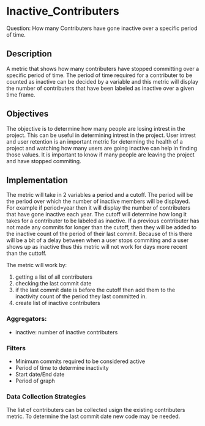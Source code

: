 # Inactive_Contributers

Question: How many Contributers have gone inactive over a specific period of time.

## Description
A metric that shows how many contributers have stopped committing over a specific period of time. The period of time required for a contributer to be counted as inactive can be decided by a variable and this metric will display the number of contributers that have been labeled as inactive over a given time frame.

## Objectives
The objective is to determine how many people are losing intrest in the project. This can be useful in determining intrest in the project. User intrest and user retention is an important metric for determing the health of a project and watching how many users are going inactive can help in finding those values. It is important to know if many people are leaving the project and have stopped commiting.

## Implementation
The metric will take in 2 variables a period and a cutoff. The period will be the period over which the number of inactive members will be displayed. For example if period=year then it will display the number of contributers that have gone inactive each year. The cutoff will determine how long it takes for a contributer to be labeled as inactive. If a previous contributer has not made any commits for longer than the cutoff, then they will be added to the inactive count of the period of their last commit. Because of this there will be a bit of a delay between when a user stops commiting and a user shows up as inactive thus this metric will not work for days more recent than the cuttoff.

The metric will work by:
1. getting a list of all contributers
2. checking the last commit date
3. if the last commit date is before the cutoff then add them to the inactivity count of the period they last committed in.
4. create list of inactive contributers

### Aggregators:
- inactive: number of inactive contributers

### Filters
- Minimum commits required to be considered active
- Period of time to determine inactivity
- Start date/End date
- Period of graph

### Data Collection Strategies
The list of contributers can be collected usign the existing contributers metric.
To determine the last commit date new code may be needed.


